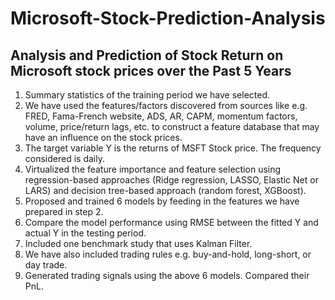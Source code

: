 # Microsoft-Stock-Prediction-Analysis

## Analysis and Prediction of Stock Return on Microsoft stock prices over the Past 5 Years

1. Summary statistics of the training period we have selected. 
2. We have used the features/factors discovered from sources like e.g. FRED, Fama-French website, ADS, AR, CAPM, momentum factors, volume, price/return lags, etc. to construct a feature database that may have an influence on the stock prices.
3. The target variable Y is the returns of MSFT Stock price. The frequency considered is daily.    
5. Virtualized the feature importance and feature selection using regression-based approaches (Ridge regression, LASSO, Elastic Net or LARS) and decision tree-based approach (random forest, XGBoost). 
6. Proposed and trained 6 models by feeding in the features we have prepared in step 2.
7. Compare the model performance using RMSE between the fitted Y and actual Y in the testing period. 
8. Included one benchmark study that uses Kalman Filter.
6. We have also included trading rules e.g. buy-and-hold, long-short, or day trade. 
7. Generated trading signals using the above 6 models. Compared their PnL.  
